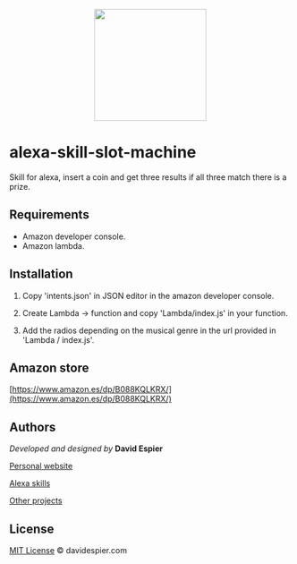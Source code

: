 <p align="center">
  <img src="https://davidespier.com/github/slot_machine/61PUyapjv0L.png" weight="200" width="200">
</p>


# alexa-skill-slot-machine
Skill for alexa, insert a coin and get three results if all three match there is a prize.

## Requirements

- Amazon developer console.
- Amazon lambda.

## Installation

1. Copy 'intents.json' in JSON editor in the amazon developer console.

2. Create Lambda -> function and copy 'Lambda/index.js' in your function.

3. Add the radios depending on the musical genre in the url provided in 'Lambda / index.js'.


## Amazon store

[https://www.amazon.es/dp/B088KQLKRX/](https://www.amazon.es/dp/B088KQLKRX/)


## Authors

 *Developed and designed by*  **David Espier**


[Personal website](https://davidespier.com)

[Alexa skills](https://www.amazon.es/s?k=davidespier&i=alexa-skills)
        
[Other projects](https://github.com/davidespier?tab=repositories)


## License


[MIT License](https://choosealicense.com/licenses/mit/) © davidespier.com

